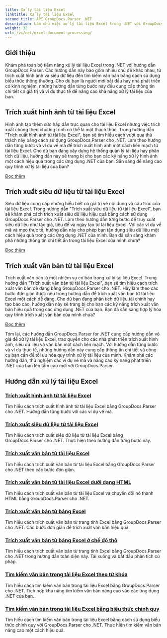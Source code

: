 ```yaml
---
title: Xử lý tài liệu Excel
linktitle: Xử lý tài liệu Excel
second_title: API GroupDocs.Parser .NET
description: Làm chủ việc xử lý tài liệu Excel trong .NET với GroupDocs.Parser. Tìm hiểu cách trích xuất hình ảnh, siêu dữ liệu và văn bản một cách hiệu quả bằng hướng dẫn từng bước.
weight: 32
url: /vi/net/excel-document-processing/
---
```

## Giới thiệu

Khám phá toàn bộ tiềm năng xử lý tài liệu Excel trong .NET với hướng dẫn GroupDocs.Parser. Các hướng dẫn này bao gồm nhiều chủ đề khác nhau, từ trích xuất hình ảnh và siêu dữ liệu đến tìm kiếm văn bản bằng cách sử dụng biểu thức thông thường. Cho dù bạn là người mới bắt đầu hay nhà phát triển có kinh nghiệm, những hướng dẫn từng bước này đều cung cấp thông tin chi tiết có giá trị và ví dụ thực tế để nâng cao khả năng xử lý tài liệu của bạn.

## Trích xuất hình ảnh từ tài liệu Excel

Hình ảnh tạo thêm sức hấp dẫn trực quan cho tài liệu Excel nhưng việc trích xuất chúng theo chương trình có thể là một thách thức. Trong hướng dẫn "Trích xuất hình ảnh từ tài liệu Excel", bạn sẽ tìm hiểu cách vượt qua thử thách này bằng cách sử dụng GroupDocs.Parser cho .NET. Làm theo hướng dẫn từng bước và ví dụ về mã để trích xuất hình ảnh một cách liền mạch từ tài liệu Excel. Cho dù bạn đang xây dựng hệ thống quản lý tài liệu hay phân tích dữ liệu, hướng dẫn này sẽ trang bị cho bạn các kỹ năng xử lý hình ảnh một cách hiệu quả trong các ứng dụng .NET của bạn. Sẵn sàng để nâng cao quy trình xử lý tài liệu của bạn?

[Đọc thêm](./extract-images-from-excel-document/)

## Trích xuất siêu dữ liệu từ tài liệu Excel

Siêu dữ liệu cung cấp những hiểu biết có giá trị về nội dung và cấu trúc của tài liệu Excel. Trong hướng dẫn "Trích xuất siêu dữ liệu từ tài liệu Excel", bạn sẽ khám phá cách trích xuất siêu dữ liệu hiệu quả bằng cách sử dụng GroupDocs.Parser cho .NET. Làm theo hướng dẫn từng bước để truy xuất siêu dữ liệu như tác giả, tiêu đề và ngày tạo từ tài liệu Excel. Với các ví dụ về mã và mẹo thực tế, hướng dẫn này cho phép bạn tận dụng siêu dữ liệu một cách hiệu quả trong các ứng dụng .NET của mình. Bạn đã sẵn sàng khám phá những thông tin chi tiết ẩn trong tài liệu Excel của mình chưa?

[Đọc thêm](./extract-metadata-from-excel-document/)

## Trích xuất văn bản từ tài liệu Excel

Trích xuất văn bản là một nhiệm vụ cơ bản trong xử lý tài liệu Excel. Trong hướng dẫn "Trích xuất văn bản từ tài liệu Excel", bạn sẽ tìm hiểu cách trích xuất văn bản dễ dàng bằng GroupDocs.Parser cho .NET. Hãy làm theo các bước đơn giản được nêu trong hướng dẫn để trích xuất văn bản từ tài liệu Excel một cách dễ dàng. Cho dù bạn đang phân tích dữ liệu tài chính hay tạo báo cáo, hướng dẫn này sẽ trang bị cho bạn các kỹ năng trích xuất văn bản hiệu quả trong các ứng dụng .NET của bạn. Bạn đã sẵn sàng hợp lý hóa quy trình trích xuất văn bản của mình chưa?

[Đọc thêm](./extract-text-from-excel-document/)

Tóm lại, các hướng dẫn GroupDocs.Parser for .NET cung cấp hướng dẫn vô giá để xử lý tài liệu Excel, trao quyền cho các nhà phát triển trích xuất hình ảnh, siêu dữ liệu và văn bản một cách liền mạch. Với hướng dẫn từng bước và ví dụ thực tế, những hướng dẫn này cung cấp thông tin chi tiết và công cụ bạn cần để tối ưu hóa quy trình xử lý tài liệu của mình. Khám phá các hướng dẫn, thử nghiệm các ví dụ về mã và nâng cao kỹ năng phát triển .NET của bạn lên tầm cao mới với GroupDocs.Parser.
## Hướng dẫn xử lý tài liệu Excel
### [Trích xuất hình ảnh từ tài liệu Excel](./extract-images-from-excel-document/)
Tìm hiểu cách trích xuất hình ảnh từ tài liệu Excel bằng GroupDocs.Parser cho .NET. Hướng dẫn từng bước với các ví dụ về mã.
### [Trích xuất siêu dữ liệu từ tài liệu Excel](./extract-metadata-from-excel-document/)
Tìm hiểu cách trích xuất siêu dữ liệu từ tài liệu Excel bằng GroupDocs.Parser cho .NET. Thực hiện theo hướng dẫn từng bước này.
### [Trích xuất văn bản từ tài liệu Excel](./extract-text-from-excel-document/)
Tìm hiểu cách trích xuất văn bản từ tài liệu Excel bằng GroupDocs.Parser cho .NET theo các bước đơn giản.
### [Trích xuất văn bản từ tài liệu Excel dưới dạng HTML](./extract-text-from-excel-document-as-html/)
Tìm hiểu cách trích xuất văn bản từ tài liệu Excel và chuyển đổi nó thành HTML bằng GroupDocs.Parser cho .NET.
### [Trích xuất văn bản từ bảng Excel](./extract-text-from-excel-sheet/)
Tìm hiểu cách trích xuất văn bản từ trang tính Excel bằng GroupDocs.Parser cho .NET. Các bước đơn giản để trích xuất văn bản hiệu quả.
### [Trích xuất văn bản từ bảng Excel ở chế độ thô](./extract-text-from-excel-sheet-in-raw-mode/)
Tìm hiểu cách trích xuất văn bản từ trang tính Excel bằng GroupDocs.Parser cho .NET trong hướng dẫn toàn diện này. Tải xuống và bắt đầu phân tích cú pháp.
### [Tìm kiếm văn bản trong tài liệu Excel theo từ khóa](./search-text-in-excel-document-by-keyword/)
Tìm hiểu cách tìm kiếm văn bản trong tài liệu Excel bằng GroupDocs.Parser cho .NET. Tích hợp khả năng tìm kiếm văn bản nâng cao vào các ứng dụng .NET của bạn.
### [Tìm kiếm văn bản trong tài liệu Excel bằng biểu thức chính quy](./search-text-in-excel-document-by-regular-expression/)
Tìm hiểu cách tìm kiếm văn bản trong tài liệu Excel bằng cách sử dụng biểu thức chính quy với GroupDocs.Parser cho .NET. Thực hiện tìm kiếm văn bản nâng cao một cách hiệu quả.